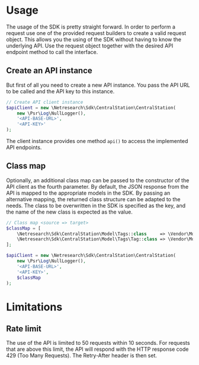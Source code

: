 # Usage
The usage of the SDK is pretty straight forward. In order to perform a request use one of the provided request
builders to create a valid request object. This allows you the using of the SDK without having to know the 
underlying API. Use the request object together with the desired API endpoint method to call the interface.

## Create an API instance
But first of all you need to create a new API instance. You pass the API URL to be called and the API key 
to this instance.

```php
// Create API client instance
$apiClient = new \Netresearch\Sdk\CentralStation\CentralStation(
    new \Psr\Log\NullLogger(),
    '<API-BASE-URL>',
    '<API-KEY>'
);
```

The client instance provides one method `api()` to access the implemented API endpoints.  


## Class map
Optionally, an additional class map can be passed to the constructor of the API client as the fourth parameter.
By default, the JSON response from the API is mapped to the appropriate models in the SDK. By passing an alternative
mapping, the returned class structure can be adapted to the needs. The class to be overwritten in the SDK is
specified as the key, and the name of the new class is expected as the value.

```php
// Class map <source => target>
$classMap = [
    \Netresearch\Sdk\CentralStation\Model\Tags::class     => \Vendor\Model\Tags::class,
    \Netresearch\Sdk\CentralStation\Model\Tags\Tag::class => \Vendor\Model\Tag::class,
];

$apiClient = new \Netresearch\Sdk\CentralStation\CentralStation(
    new \Psr\Log\NullLogger(),
    '<API-BASE-URL>',
    '<API-KEY>',
    $classMap
);
```


# Limitations

## Rate limit
The use of the API is limited to 50 requests within 10 seconds. For requests that are above this limit, the API will 
respond with the HTTP response code 429 (Too Many Requests). The Retry-After header is then set.
